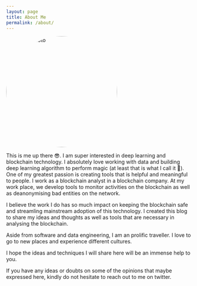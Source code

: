 ```yaml
---
layout: page
title: About Me
permalink: /about/
---
```


<img src="{{site.baseurl}}/images/banner_img2.JPG" alt="richard photo" style="height: 300px; width:300px; border-radius:50%; object-fit:cover;"/>

This is me up there 😎. I am super interested in deep learning and blockchain technology. I absolutely love working with data and building deep learning algorithm to perform magic (at least that is what I call it 🙂). One of my greatest passion is creating tools that is helpful and meaningful to people. I work as a blockchain analyst in a blockchain company. At my work place, we develop tools to monitor activities on the blockchain as well as deanonymising bad entities on the network.

I believe the work I do has so much impact on keeping the blockchain safe and streamling mainstream adoption of this technology. I created this blog to share my ideas and thoughts as well as tools that are necessary in analysing the blockchain.

Aside from software and data engineering, I am an prolific traveller. I love to go to new places and experience different cultures.

I hope the ideas and techniques I will share here will be an immense help to you.

If you have any ideas or doubts on some of the opinions that maybe expressed here, kindly do not hesitate to reach out to me on twitter.

